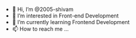 - 👋 Hi, I’m @2005-shivam
- 👀 I’m interested in Front-end Development
- 🌱 I’m currently learning Frontend Development
- 📫 How to reach me ...


<!---
2005-shivam/2005-shivam is a ✨ special ✨ repository because its `README.md` (this file) appears on your GitHub profile.
You can click the Preview link to take a look at your changes.
--->
